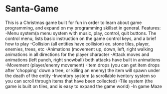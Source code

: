 # Santa-Game
This is a Christmas game built for fun in order to learn about game programming, and expand on my programming skillset in general.
Features:
-Menu system(a menu system with music, play, control, quit buttons. The control menu, lists basic instruction on the game control keys, and a brief how to play
-Collision (all entities have collision) ex. stone tiles, player, enemies, trees, etc
-Animations (movement up, down, left, right walking animations in all directions for the player character 
-Attack moves and animations (left punch, right snowball) both attacks have built in animations
-Movement (player/enemy movement)
-Item drops (you can get item drops after 'chopping' down a tree, or killing an enemy) the item will spawn under the death of the entity
-Inventory system (a scrollable iventory system so you can scroll through items that have been collected)
-Tile system (the game is built on tiles, and is easy to expand the game world)
-In game Maze

